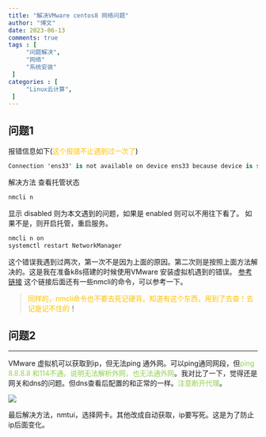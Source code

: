 ```yaml
---
title: "解决VMware centos8 网络问题"                         
author: "博文"   
date: 2023-06-13        
comments: true  
tags : [                                    
     "问题解决",
     "网络"
     "系统安装"
 ]
categories : [                              
     "Linux云计算",
 ]
---
```

## 问题1
报错信息如下(<font color="#ffc000">这个报错不止遇到过一次了</font>)

```csharp
Connection 'ens33' is not available on device ens33 because device is strictly unmanaged
```

解决方法
查看托管状态
```bash
nmcli n
```
显示 disabled 则为本文遇到的问题，如果是 enabled 则可以不用往下看了。 如果不是，则开启托管，重启服务。
```bash
nmcli n on
systemctl restart NetworkManager
```

这个错误我遇到过两次，第一次不是因为上面的原因。第二次则是按照上面方法解决的。这是我在准备k8s搭建的时候使用VMware 安装虚拟机遇到的错误。
[参考链接](https://www.cnblogs.com/yadongliang/p/14124031.html)  这个链接后面还有一些nmcli的命令，可以参考一下。
><font color="#ffc000"> 同样的，nmcli命令也不要去死记硬背。知道有这个东西，用到了去查！去记是记不住的</font>！

## 问题2
---
VMware 虚拟机可以获取到ip，但无法ping 通外网。可以ping通同网段，但<font color="#92d050">ping 8.8.8.8 和114不通。说明无法解析外网，也无法通外网</font>。我对比了一下，觉得还是网关和dns的问题。但dns查看后配置的和正常的一样。<font color="#92d050">注意断开代理</font>。

![](/linux基础/20230613210227.png)

最后解决方法，nmtui，选择网卡。其他改成自动获取，ip要写死。这是为了防止ip后面变化。

